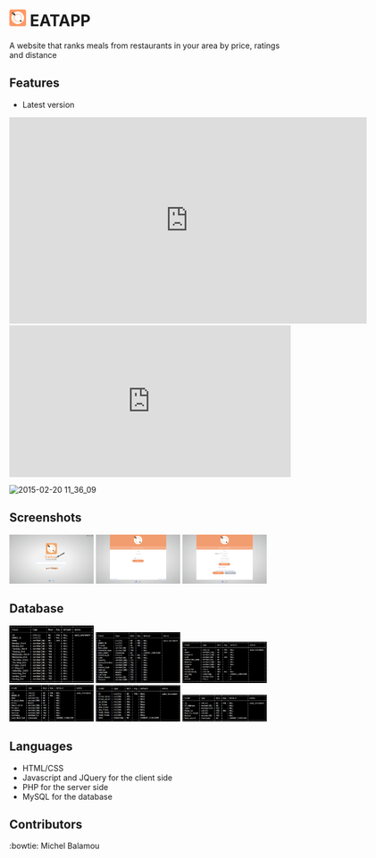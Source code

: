 # <img src="instructions/screenshots/logo.png" width="30px" height="30px"/> EATAPP
  A website that ranks meals from restaurants in your area by price, ratings and distance

## Features

  - Latest version

  <iframe src='https://gfycat.com/ifr/PlaintiveUnkemptBlackrussianterrier' frameborder='0' scrolling='no' allowfullscreen width='640' height='370'></iframe>


  <div style='position:relative;padding-bottom:54%'><iframe src='https://gfycat.com/ifr/PlaintiveUnkemptBlackrussianterrier' frameborder='0' scrolling='no' width='100%' height='100%' style='position:absolute;top:0;left:0' allowfullscreen></iframe></div>

  ![2015-02-20 11_36_09](https://gfycat.com/gifs/detail/PlaintiveUnkemptBlackrussianterrier)
  
  <div class='gfyitem' data-id=PlaintiveUnkemptBlackrussianterrier></div>

## Screenshots

  <img src="instructions/screenshots/index/index.png" width="30%"/> <img src="instructions/screenshots/login.png" width="30%"/> <img src="instructions/screenshots/sign_up/sign_up.png" width="30%"/>

## Database

  <img src="instructions/screenshots/database/SCHEDULE.png" width="30%"/> <img src="instructions/screenshots/database/RESTAURANTS.png" width="30%"/> <img src="instructions/screenshots/database/CHAIN_OWNER.png" width="30%"/> <img src="instructions/screenshots/database/MENUS.png" width="30%"/> <img src="instructions/screenshots/database/PROJECT_STATS.png" width="30%"/> <img src="instructions/screenshots/database/SEARCHES.png" width="30%"/>

## Languages

  - HTML/CSS
  - Javascript and JQuery for the client side
  - PHP for the server side
  - MySQL for the database

## Contributors
  :bowtie: Michel Balamou
